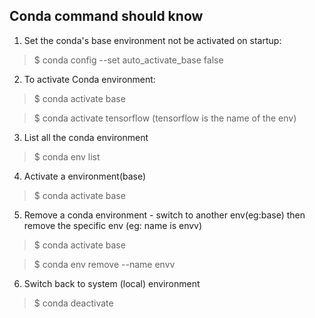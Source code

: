 ## Conda command should know

1. Set the conda's base environment not be activated on startup:
> $ conda config --set auto_activate_base false

2. To activate Conda environment:
> $ conda activate base

> $ conda activate tensorflow (tensorflow is the name of the env)

3. List all the conda environment
> $ conda env list

4. Activate a environment(base)
> $ conda activate base

5. Remove a conda environment - switch to another env(eg:base) then remove the specific env (eg: name is envv)
> $ conda activate base

> $ conda env remove --name envv

6. Switch back to system (local) environment
>$ conda deactivate
